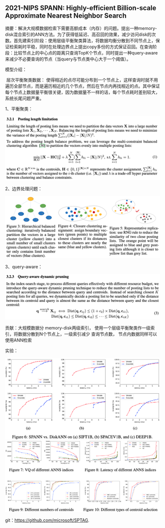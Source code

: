 ## 2021-NIPS SPANN: Highly-efficient Billion-scale Approximate Nearest Neighbor Search

摘要：解决大规模数据检索下需要高额成本（内存）的问题。提出一种memory-disk混合索引的ANN方法。为了获得低延迟、高召回的效果，减少访问disk的次数。首先建索引阶段：使用层级平衡聚类算法，将数据均衡分散到不同节点上，保证检索耗时平稳，同时在处理边界点上提出copy多份的方式保证召回。在查询阶段：比较节点上的中心点的距离只查询TopK个节点，同时提出一种query-aware来减少不必要查询的节点（当query与节点类中心大于一个阈值）。

模型介绍：

​	层次平衡聚类数据： 使得相近的点尽可能分布到一个节点上，这样查询时就不用遍历全部节点，而是遍历相近的几个节点，然后在节点内再找相近的点。其中保证每个节点上数据量平衡很关键，因为数据量不一样的话，每个节点耗时差别较大，系统长尾问题严重。

1、平衡聚类：

<img src="./pic/1636380573.png" style="zoom:100%;" align="mid"/>

2、边界处理问题：

<img src="./pic/aa974e4660a679955115decc8cc329bd.png" style="zoom:100%;" align="mid"/>

3、query-aware：

<img src="./pic/327284f7251122f1d06a9d107f4287f2.png" style="zoom:100%;" align="mid"/>



贡献：大规模数据分 memory-disk两级索引， 使用一个层级平衡聚类作一级索引，将数据分散到N个节点上，一级索引减少 查询节点数， 节点内数据同样可以使用ANN检索



实验：

<img src="./pic/e53b59a58b780dcf455f8b6f634e9124.png" style="zoom:100%;" align="mid"/>



<img src="./pic/0ee298dc3957803b6b758dc0941ee085.png" style="zoom:100%;" align="mid"/>

git：https://github.com/microsoft/SPTAG.